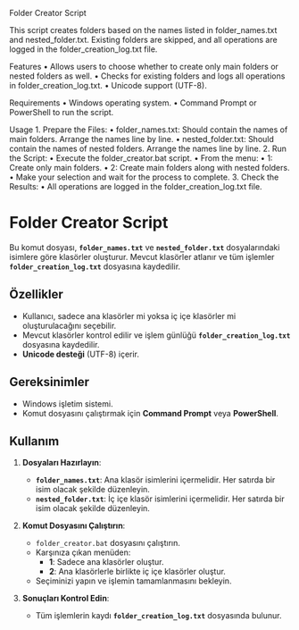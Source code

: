 Folder Creator Script

This script creates folders based on the names listed in folder_names.txt and nested_folder.txt. Existing folders are skipped, and all operations are logged in the folder_creation_log.txt file.

Features
	•	Allows users to choose whether to create only main folders or nested folders as well.
	•	Checks for existing folders and logs all operations in folder_creation_log.txt.
	•	Unicode support (UTF-8).

Requirements
	•	Windows operating system.
	•	Command Prompt or PowerShell to run the script.

Usage
	1.	Prepare the Files:
	•	folder_names.txt: Should contain the names of main folders. Arrange the names line by line.
	•	nested_folder.txt: Should contain the names of nested folders. Arrange the names line by line.
	2.	Run the Script:
	•	Execute the folder_creator.bat script.
	•	From the menu:
	•	1: Create only main folders.
	•	2: Create main folders along with nested folders.
	•	Make your selection and wait for the process to complete.
	3.	Check the Results:
	•	All operations are logged in the folder_creation_log.txt file.


# Folder Creator Script

Bu komut dosyası, **`folder_names.txt`** ve **`nested_folder.txt`** dosyalarındaki isimlere göre klasörler oluşturur. Mevcut klasörler atlanır ve tüm işlemler **`folder_creation_log.txt`** dosyasına kaydedilir. 

## Özellikler

- Kullanıcı, sadece ana klasörler mi yoksa iç içe klasörler mi oluşturulacağını seçebilir.
- Mevcut klasörler kontrol edilir ve işlem günlüğü **`folder_creation_log.txt`** dosyasına kaydedilir.
- **Unicode desteği** (UTF-8) içerir.

## Gereksinimler

- Windows işletim sistemi.
- Komut dosyasını çalıştırmak için **Command Prompt** veya **PowerShell**.

## Kullanım

1. **Dosyaları Hazırlayın**:
   - **`folder_names.txt`**: Ana klasör isimlerini içermelidir. Her satırda bir isim olacak şekilde düzenleyin.
   - **`nested_folder.txt`**: İç içe klasör isimlerini içermelidir. Her satırda bir isim olacak şekilde düzenleyin.

2. **Komut Dosyasını Çalıştırın**:
   - `folder_creator.bat` dosyasını çalıştırın.
   - Karşınıza çıkan menüden:
     - **1**: Sadece ana klasörler oluştur.
     - **2**: Ana klasörlerle birlikte iç içe klasörler oluştur.
   - Seçiminizi yapın ve işlemin tamamlanmasını bekleyin.

3. **Sonuçları Kontrol Edin**:
   - Tüm işlemlerin kaydı **`folder_creation_log.txt`** dosyasında bulunur.
